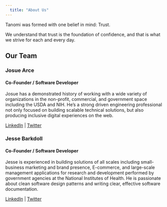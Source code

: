 ```yaml
---
  title: "About Us"
---
```

Tanomi was formed with one belief in mind: Trust.

We understand that trust is the foundation of confidence, and that is what we strive for each and every day.

## Our Team

### Josue Arce
#### Co-Founder / Software Developer
Josue has a demonstrated history of working with a wide variety of organizations in the non-profit, commercial, and government space including the USDA and NIH. He’s a strong driven engineering professional not only focused on building scalable technical solutions, but also producing inclusive digital experiences on the web.

[LinkedIn](https://linkedin.com/josue-arce) | 
[Twitter](https://twitter.com/jarcc__)

### Jesse Barkdoll
#### Co-Founder / Software Developer
Jesse is experienced in building solutions of all scales including small-business marketing and brand presence, E-commerce, and large-scale management applications for research and development performed by government agencies at the National Institutes of Health. He is passionate about clean software design patterns and writing clear, effective software documentation.

[LinkedIn](https://linkedin.com/jessebarkdoll) |
[Twitter](https://twitter.com/JesseBarkdoll)